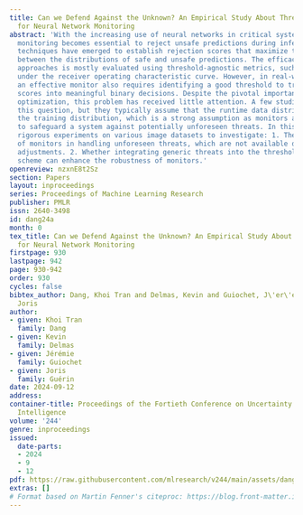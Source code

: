 ```yaml
---
title: Can we Defend Against the Unknown? An Empirical Study About Threshold Selection
  for Neural Network Monitoring
abstract: 'With the increasing use of neural networks in critical systems, runtime
  monitoring becomes essential to reject unsafe predictions during inference. Various
  techniques have emerged to establish rejection scores that maximize the separability
  between the distributions of safe and unsafe predictions. The efficacy of these
  approaches is mostly evaluated using threshold-agnostic metrics, such as the area
  under the receiver operating characteristic curve. However, in real-world applications,
  an effective monitor also requires identifying a good threshold to transform these
  scores into meaningful binary decisions. Despite the pivotal importance of threshold
  optimization, this problem has received little attention. A few studies touch upon
  this question, but they typically assume that the runtime data distribution mirrors
  the training distribution, which is a strong assumption as monitors are supposed
  to safeguard a system against potentially unforeseen threats. In this work, we present
  rigorous experiments on various image datasets to investigate: 1. The effectiveness
  of monitors in handling unforeseen threats, which are not available during threshold
  adjustments. 2. Whether integrating generic threats into the threshold optimization
  scheme can enhance the robustness of monitors.'
openreview: nzxnE8t2Sz
section: Papers
layout: inproceedings
series: Proceedings of Machine Learning Research
publisher: PMLR
issn: 2640-3498
id: dang24a
month: 0
tex_title: Can we Defend Against the Unknown? An Empirical Study About Threshold Selection
  for Neural Network Monitoring
firstpage: 930
lastpage: 942
page: 930-942
order: 930
cycles: false
bibtex_author: Dang, Khoi Tran and Delmas, Kevin and Guiochet, J\'er\'emie and Gu\'erin,
  Joris
author:
- given: Khoi Tran
  family: Dang
- given: Kevin
  family: Delmas
- given: Jérémie
  family: Guiochet
- given: Joris
  family: Guérin
date: 2024-09-12
address:
container-title: Proceedings of the Fortieth Conference on Uncertainty in Artificial
  Intelligence
volume: '244'
genre: inproceedings
issued:
  date-parts:
  - 2024
  - 9
  - 12
pdf: https://raw.githubusercontent.com/mlresearch/v244/main/assets/dang24a/dang24a.pdf
extras: []
# Format based on Martin Fenner's citeproc: https://blog.front-matter.io/posts/citeproc-yaml-for-bibliographies/
---
```

